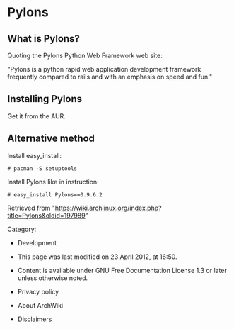 Pylons
======

What is Pylons?
---------------

Quoting the Pylons Python Web Framework web site:

"Pylons is a python rapid web application development framework
frequently compared to rails and with an emphasis on speed and fun."

Installing Pylons
-----------------

Get it from the AUR.

Alternative method
------------------

Install easy_install:

    # pacman -S setuptools

Install Pylons like in instruction:

    # easy_install Pylons==0.9.6.2

Retrieved from
"https://wiki.archlinux.org/index.php?title=Pylons&oldid=197989"

Category:

-   Development

-   This page was last modified on 23 April 2012, at 16:50.
-   Content is available under GNU Free Documentation License 1.3 or
    later unless otherwise noted.
-   Privacy policy
-   About ArchWiki
-   Disclaimers
